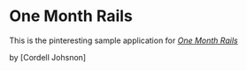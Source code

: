 # One Month Rails

This is the pinteresting sample application for 
[*One Month Rails*](http://onemonthrails.com)

by [Cordell Johsnon]